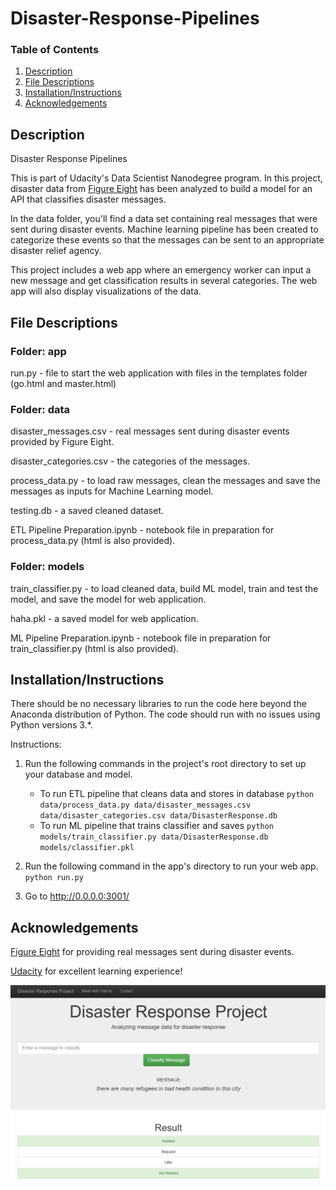 # Disaster-Response-Pipelines

### Table of Contents

1. [Description](#Description)
2. [File Descriptions](#files)
3. [Installation/Instructions](#installation)
4. [Acknowledgements](#Acknowledgements)

## Description
Disaster Response Pipelines

This is part of Udacity's Data Scientist Nanodegree program. In this project, disaster data from [Figure Eight](https://www.figure-eight.com/) has been analyzed to build a model for an API that classifies disaster messages.

In the data folder, you'll find a data set containing real messages that were sent during disaster events. Machine learning pipeline has been created to categorize these events so that the messages can be sent to an appropriate disaster relief agency.

This project includes a web app where an emergency worker can input a new message and get classification results in several categories. The web app will also display visualizations of the data.

## File Descriptions <a name="files"></a>

### Folder: app

run.py - file to start the web application with files in the templates folder (go.html and master.html)

### Folder: data

disaster_messages.csv - real messages sent during disaster events provided by Figure Eight.

disaster_categories.csv - the categories of the messages.

process_data.py - to load raw messages, clean the messages and save the messages as inputs for Machine Learning model.

testing.db - a saved cleaned dataset.

ETL Pipeline Preparation.ipynb - notebook file in preparation for process_data.py (html is also provided).



### Folder: models

train_classifier.py - to load cleaned data, build ML model, train and test the model, and save the model for web application.

haha.pkl - a saved model for web application.

ML Pipeline Preparation.ipynb - notebook file in preparation for train_classifier.py (html is also provided).

## Installation/Instructions <a name="installation"></a>

There should be no necessary libraries to run the code here beyond the Anaconda distribution of Python.  The code should run with no issues using Python versions 3.*.

Instructions:
1. Run the following commands in the project's root directory to set up your database and model.

    - To run ETL pipeline that cleans data and stores in database
        `python data/process_data.py data/disaster_messages.csv data/disaster_categories.csv data/DisasterResponse.db`
    - To run ML pipeline that trains classifier and saves
        `python models/train_classifier.py data/DisasterResponse.db models/classifier.pkl`

2. Run the following command in the app's directory to run your web app.
    `python run.py`

3. Go to http://0.0.0.0:3001/

## Acknowledgements<a name="Acknowledgements"></a>

[Figure Eight](https://www.figure-eight.com/) for providing real messages sent during disaster events.

[Udacity](https://www.udacity.com/) for excellent learning experience!

![Web Deployment](/snapshot.JPG?raw=true "Optional Title")

